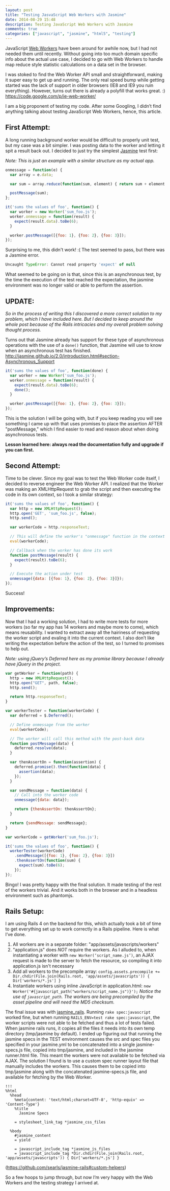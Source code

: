 ```yaml
---
layout: post
title: "Testing JasvaScript Web Workers with Jasmine"
date: 2014-08-29 15:48
description: Testing JavaScript Web Workers with Jasmine
comments: true
categories: ["javascript", "jasmine", "html5", "testing"]
---
```


JavaScript [Web Workers](https://developer.mozilla.org/en-US/docs/Web/Guide/Performance/Using_web_workers) have been around for awhile now, but I had not needed them until recently. Without going into too much domain specific info about the actual use case, I decided to go with Web Workers to handle map reduce style statistic calculations on a data set in the browser.

I was stoked to find the Web Worker API small and straightforward, making it super easy to get up and running. The only real speed bump while getting started was the lack of support in older browsers (IE8 and IE9 you ruin everything). However, turns out there is already a polyfill that works great. :) https://code.google.com/p/ie-web-worker/

I am a big proponent of testing my code. After some Googling, I didn’t find anything talking about testing JavaScript Web Workers, hence, this article.

<!-- more -->

First Attempt:
-----------------------
A long running background worker would be difficult to properly unit test, but my case was a bit simpler. I was posting data to the worker and letting it spit a result back out. I decided to just try the simplest [Jasmine](http://jasmine.github.io/) test first:

_Note: This is just an example with a similar structure as my actual app._

``` js sum_foo.js
onmessage = function(e) {
  var array = e.data;

  var sum = array.reduce(function(sum, element) { return sum + element.foo; }, 0);

  postMessage(sum);
};
```

``` js sum_foo_spec.js
it('sums the values of foo', function() {
  var worker = new Worker('sum_foo.js');
  worker.onmessage = function(result) {
    expect(result.data).toBe(6);
  }

  worker.postMessage([{foo: 1}, {foo: 2}, {foo: 3}]);
});
```

Surprising to me, this didn't work! :( The test seemed to pass, but there was a Jasmine error.

``` js linenos:false
Uncaught TypeError: Cannot read property 'expect' of null
```

What seemed to be going on is that, since this is an asynchronous test, by the time the execution of the test reached the expectation, the jasmine environment was no longer valid or able to perform the assertion.

UPDATE:
---------------------
_So in the process of writing this I discovered a more correct solution to my problem, which I have included here. But I decided to keep around the whole post because of the Rails intricacies and my overall problem solving thought process._

Turns out that Jasmine already has support for these type of asynchronous operations with the use of a `done()` function, that Jasmine will use to know when an asynchronous test has finished.
http://jasmine.github.io/2.0/introduction.html#section-Asynchronous_Support

``` js sum_foo.js_spec
it('sums the values of foo', function(done) {
  var worker = new Worker('sum_foo.js');
  worker.onmessage = function(result) {
    expect(result.data).toBe(6);
    done();
  }

  worker.postMessage([{foo: 1}, {foo: 2}, {foo: 3}]);
});
```

This is the solution I will be going with, but if you keep reading you will see something I came up with that uses promises to place the assertion AFTER "postMessage," which I find easier to read and reason about when doing asynchronous tests.

**Lesson learned here: always read the documentation fully and upgrade if you can first.**

Second Attempt:
----------------------
Time to be clever. Since my goal was to test the Web Worker code itself, I decided to reverse engineer the Web Worker API. I realized that the Worker was making an XMLHttpRequest to grab the script and then executing the code in its own context, so I took a similar strategy:

``` js sum_foo_spec.js
it('sums the values of foo', function() {
  var http = new XMLHttpRequest();
  http.open('GET', 'sum_foo.js', false);
  http.send();

  var workerCode = http.responseText;

  // This will define the worker's "onmessage" function in the context of this test
  eval(workerCode);

  // Callback when the worker has done its work
  function postMessage(result) {
    expect(result).toBe(6);
  }

  // Execute the action under test
  onmessage({data: [{foo: 1}, {foo: 2}, {foo: 3}]});
});
```

Success!

Improvements:
--------------------

Now that I had a working solution, I had to write more tests for more workers (so far my app has 14 workers and maybe more to come), which means reusability. I wanted to extract away all the hairiness of requesting the worker script and evaling it into the current context. I also don’t like writing the expectation before the action of the test, so I turned to promises to help out.

_Note: using jQuery’s Deferred here as my promise library because I already have jQuery in the project._

``` js worker_helper.js
var getWorker = function(path) {
  http = new XMLHttpRequest();
  http.open("GET", path, false);
  http.send();

  return http.responseText;
}

var workerTester = function(workerCode) {
  var deferred = $.Deferred();

  // Define onmessage from the worker
  eval(workerCode);

  // The worker will call this method with the post-back data
  function postMessage(data) {
    deferred.resolve(data);
  }

  var thenAssertOn = function(assertion) {
    deferred.promise().then(function(data) {
      assertion(data);
	});
  }

  var sendMessage = function(data) {
    // Call into the worker code
    onmessage({data: data});

    return {thenAssertOn: thenAssertOn};
  }

  return {sendMessage: sendMessage};
}
```

``` js sum_foo_spec.js
var workerCode = getWorker('sum_foo.js');

it('sums the values of foo', function() {
  workerTester(workerCode)
    .sendMessage([{foo: 1}, {foo: 2}, {foo: 3}])
    .thenAssertOn(function(sum) {
      expect(sum).toBe(6);
    });
});
```

Bingo! I was pretty happy with the final solution. It made testing of the rest of the workers trivial. And it works both in the browser and in a headless environment such as phantomjs.

Rails Setup:
------------------------
I am using Rails 4 on the backend for this, which actually took a bit of time to get everything set up to work correctly in a Rails pipeline. Here is what I’ve done.

1. All workers are in a separate folder: "app/assets/javascripts/workers"
2. "application.js" does _NOT_ require the workers. As I alluded to, when instantiating a worker with `new Worker(‘script_name.js’)`, an AJAX request is made to the server to fetch the resource, so compiling it into application.js isn't necessary
3. Add all workers to the precompile array: `config.assets.precompile += Dir.chdir(File.join(Rails.root, 'app/assets/javascripts')) { Dir['workers/*.js'] }`
4. Instantiate workers using inline JavaScript in application.html: `new Worker('#{javascript_path("workers/script_name.js")}');`
*Notice the use of `javascript_path`. The workers are being precompiled by the asset pipeline and will need the MD5 checksum.*

The final issue was with [jasmine_rails](https://github.com/searls/jasmine-rails). Running `rake spec:javascript` worked fine, but when running `RAILS_ENV=test rake spec:javascript`, the worker scripts were not able to be fetched and thus a lot of tests failed. When jasmine rails runs, it copies all the files it needs into its own temp directory (tmp/jasmine by default). I ended up figuring out that running the jasmine specs in the TEST environment causes the src and spec files you specified in your jasmine.yml to be concatenated into a single jasmine-specs.js file, copied into tmp/jasmine, and included in the jasmine runner.html file. This meant the workers were not available to be fetched via AJAX. The solution I found is to use a custom spec runner layout file that manually includes the workers. This causes them to be copied into tmp/jasmine along with the concatenated jasmine-specs.js file, and available for fetching by the Web Worker.

``` haml app/views/layouts/jasmine_rails/spec_runner.html.haml
!!!
%html
  %head
    %meta{content: 'text/html;charset=UTF-8', 'http-equiv' => 'Content-Type'}
    %title
      Jasmine Specs

    = stylesheet_link_tag *jasmine_css_files

  %body
    #jasmine_content
    = yield

    = javascript_include_tag *jasmine_js_files
    = javascript_include_tag *Dir.chdir(File.join(Rails.root, 'app/assets/javascripts')) { Dir['workers/*.js'] }
```
(https://github.com/searls/jasmine-rails#custom-helpers)

So a few hoops to jump through, but now I’m very happy with the Web Workers and the testing strategy I arrived at.
